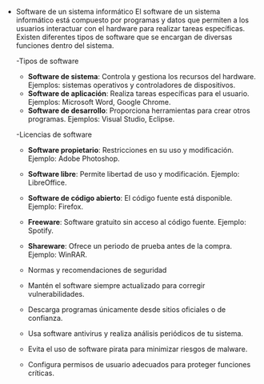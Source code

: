 - Software de un sistema informático
  El software de un sistema informático está compuesto por programas y datos que permiten a los usuarios interactuar con el hardware para realizar tareas específicas.
  Existen diferentes tipos de software que se encargan de diversas funciones dentro del sistema.

	-Tipos de software
  	- **Software de sistema**: Controla y gestiona los recursos del hardware. Ejemplos: sistemas operativos y controladores de dispositivos.
  	- **Software de aplicación**: Realiza tareas específicas para el usuario. Ejemplos: Microsoft Word, Google Chrome.
  	- **Software de desarrollo**: Proporciona herramientas para crear otros programas. Ejemplos: Visual Studio, Eclipse.

	-Licencias de software
  	- **Software propietario**: Restricciones en su uso y modificación. Ejemplo: Adobe Photoshop.
  	- **Software libre**: Permite libertad de uso y modificación. Ejemplo: LibreOffice.
  	- **Software de código abierto**: El código fuente está disponible. Ejemplo: Firefox.
  	- **Freeware**: Software gratuito sin acceso al código fuente. Ejemplo: Spotify.
  	- **Shareware**: Ofrece un periodo de prueba antes de la compra. Ejemplo: WinRAR.

	- Normas y recomendaciones de seguridad
  	- Mantén el software siempre actualizado para corregir vulnerabilidades.
  	- Descarga programas únicamente desde sitios oficiales o de confianza.
  	- Usa software antivirus y realiza análisis periódicos de tu sistema.
  	- Evita el uso de software pirata para minimizar riesgos de malware.
  	- Configura permisos de usuario adecuados para proteger funciones críticas.
